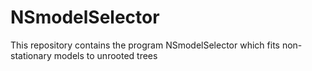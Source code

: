 # NSmodelSelector
This repository contains the program NSmodelSelector which fits non-stationary models to unrooted trees
